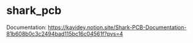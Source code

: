 # shark_pcb

Documentation: https://kavidey.notion.site/Shark-PCB-Documentation-81b608b0c3c2494bad115bc16c04561f?pvs=4

